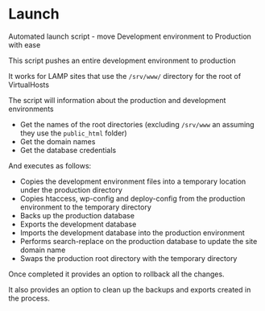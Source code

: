 # Launch
Automated launch script - move Development environment to Production with ease

This script pushes an entire development environment to production

It works for LAMP sites that use the `/srv/www/` directory for the root of VirtualHosts

The script will information about the production and development environments

 * Get the names of the root directories (excluding `/srv/www` an assuming they use the `public_html` folder)
 * Get the domain names
 * Get the database credentials
 
And executes as follows:

 * Copies the development environment files into a temporary location under the production directory
 * Copies htaccess, wp-config and deploy-config from the production environment to the temporary directory
 * Backs up the production database
 * Exports the development database
 * Imports the development database into the production environment
 * Performs search-replace on the production database to update the site domain name
 * Swaps the production root directory with the temporary directory
 
Once completed it provides an option to rollback all the changes.

It also provides an option to clean up the backups and exports created in the process.
